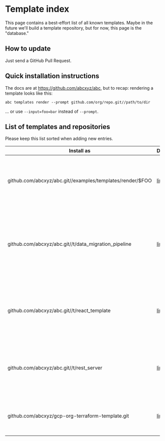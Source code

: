 # Template index

This page contains a best-effort list of all known templates. Maybe in the
future we'll build a template repository, but for now, this page is the
"database."

## How to update

Just send a GitHub Pull Request.

## Quick installation instructions

The docs are at https://github.com/abcxyz/abc, but to recap: rendering a
template looks like this:

    abc templates render --prompt github.com/org/repo.git//path/to/dir

... or use `--input=foo=bar` instead of `--prompt`.

## List of templates and repositories

Please keep this list sorted when adding new entries.

| Install as                                                | Docs/link                                                                 | Description                                                                                       |
| --------------------------------------------------------- | ------------------------------------------------------------------------- | ------------------------------------------------------------------------------------------------- |
| github.com/abcxyz/abc.git//examples/templates/render/$FOO | [link](https://github.com/abcxyz/abc/tree/main/examples/templates/render) | Tiny educational examples of how to use various features in your spec.yaml                        |
| github.com/abcxyz/abc.git//t/data_migration_pipeline      | [link](https://github.com/abcxyz/abc/tree/main/t/data_migration_pipeline) | Simple Spanner data migration pipeline in Go, using Apache Beam to migrate from a MySQL CSV dump. |
| github.com/abcxyz/abc.git//t/react_template               | [link](https://github.com/abcxyz/abc/tree/main/t/react_template)          | A React frontend example app intended to be extended and customized                               |
| github.com/abcxyz/abc.git//t/rest_server                  | [link](https://github.com/abcxyz/abc/tree/main/t/rest_server)             | A "hello world" Go HTTP server intended to be extended and customized                             |
| github.com/abcxyz/gcp-org-terraform-template.git          | [link](https://github.com/abcxyz/gcp-org-terraform-template)              | Terraform files for setting up a GCP org. Restricted access.                                                          |
